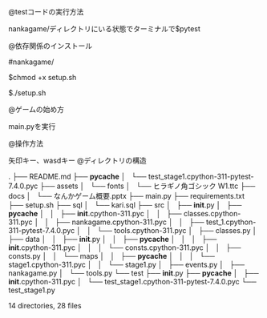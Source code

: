 @testコードの実行方法

nankagame/ディレクトリにいる状態でターミナルで$pytest

@依存関係のインストール

#nankagame/

$chmod +x setup.sh

$./setup.sh

@ゲームの始め方

main.pyを実行

@操作方法

矢印キー、wasdキー
@ディレクトリの構造

.
├── README.md
├── __pycache__
│   └── test_stage1.cpython-311-pytest-7.4.0.pyc
├── assets
│   └── fonts
│       └── ヒラギノ角ゴシック W1.ttc
├── docs
│   └── なんかゲーム概要.pptx
├── main.py
├── requirements.txt
├── setup.sh
├── sql
│   └── kari.sql
├── src
│   ├── __init__.py
│   ├── __pycache__
│   │   ├── __init__.cpython-311.pyc
│   │   ├── classes.cpython-311.pyc
│   │   ├── nankagame.cpython-311.pyc
│   │   ├── test_1.cpython-311-pytest-7.4.0.pyc
│   │   └── tools.cpython-311.pyc
│   ├── classes.py
│   ├── data
│   │   ├── __init__.py
│   │   ├── __pycache__
│   │   │   ├── __init__.cpython-311.pyc
│   │   │   └── consts.cpython-311.pyc
│   │   ├── consts.py
│   │   └── maps
│   │       ├── __pycache__
│   │       │   └── stage1.cpython-311.pyc
│   │       └── stage1.py
│   ├── events.py
│   ├── nankagame.py
│   └── tools.py
└── test
    ├── __init__.py
    ├── __pycache__
    │   ├── __init__.cpython-311.pyc
    │   └── test_stage1.cpython-311-pytest-7.4.0.pyc
    └── test_stage1.py

14 directories, 28 files	
